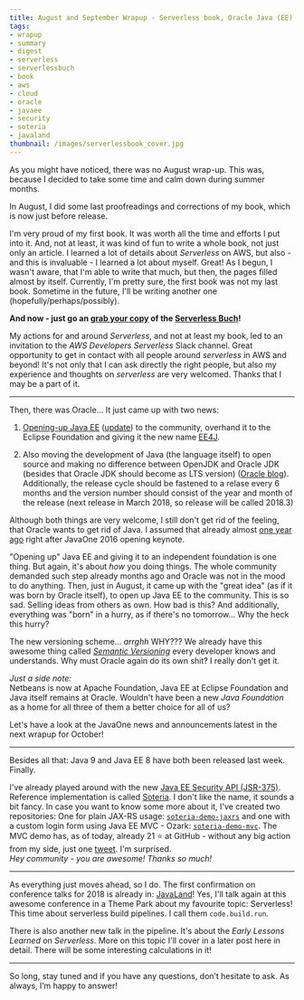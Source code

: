 ```yaml
---
title: August and September Wrapup - Serverless book, Oracle Java (EE), Security Soteria and new Talks
tags:
- wrapup
- summary
- digest
- serverless
- serverlessbuch
- book
- aws
- cloud
- oracle
- javaee
- security
- soteria
- javaland
thumbnail: /images/serverlessbook_cover.jpg
---
```


As you might have noticed, there was no August wrap-up.
This was, because I decided to take some time and calm down during summer months.

In August, I did some last proofreadings and corrections of my book, which is now just before release.

I'm very proud of my first book.
It was worth all the time and efforts I put into it.
And, not at least, it was kind of fun to write a whole book, not just only an article.
I learned a lot of details about _Serverless_ on AWS, but also - and this is invaluable - I learned a lot about myself.
Great!
As I begun, I wasn't aware, that I'm able to write that much, but then, the pages filled almost by itself.
Currently, I'm pretty sure, the first book was not my last book.
Sometime in the future, I'll be writing another one (hopefully/perhaps/possibly).

**And now - just go an [grab your copy](http://amzn.to/2eZS5UG) of the [Serverless Buch](http://serverlessbuch.de)!**

My actions for and around _Serverless_, and not at least my book, led to an invitation to the _AWS Developers Serverless_ Slack channel.
Great opportunity to get in contact with all people around _serverless_ in AWS and beyond!
It's not only that I can ask directly the right people, but also my experience and thoughts on _serverless_ are very welcomed.
Thanks that I may be a part of it.

---

Then, there was Oracle...
It just came up with two news:

1. [Opening-up Java EE](https://blogs.oracle.com/theaquarium/opening-up-java-ee) ([update](https://blogs.oracle.com/theaquarium/opening-up-ee-update)) to the community, overhand it to the Eclipse Foundation and giving it the new name [EE4J](https://twitter.com/dasniko/status/913650048227008512).

2. Also moving the development of Java (the language itself) to open source and making no difference between OpenJDK and Oracle JDK (besides that Oracle JDK should become as LTS version) ([Oracle blog](https://blogs.oracle.com/java-platform-group/faster-and-easier-use-and-redistribution-of-java-se)).
Additionally, the release cycle should be fastened to a relase every 6 months and the version number should consist of the year and month of the release (next release in March 2018, so release will be called 2018.3)

Although both things are very welcome, I still don't get rid of the feeling, that Oracle wants to get rid of Java.
I assumed that already almost [one year ago](/2016/09/javaone-keynote-comments.html) right after JavaOne 2016 opening keynote.

"Opening up" Java EE and giving it to an independent foundation is one thing.
But again, it's about _how_ you doing things.
The whole community demanded such step already months ago and Oracle was not in the mood to do anything.
Then, just in August, it came up with the "great idea" (as if it was born by Oracle itself), to open up Java EE to the community.
This is so sad.
Selling ideas from others as own. How bad is this?
And additionally, everything was "born" in a hurry, as if there's no tomorrow... Why the heck this hurry?

The new versioning scheme... _arrghh_ WHY???
We already have this awesome thing called [_Semantic Versioning_](http://semver.org) every developer knows and understands.
Why must Oracle again do its own shit?
I really don't get it.

_Just a side note:_  
Netbeans is now at Apache Foundation, Java EE at Eclipse Foundation and Java itself remains at Oracle.
Wouldn't have been a new _Java Foundation_ as a home for all three of them a better choice for all of us?

Let's have a look at the JavaOne news and announcements latest in the next wrapup for October!

---

Besides all that: Java 9 and Java EE 8 have both been released last week.
Finally.

I've already played around with the new [Java EE Security API (JSR-375)](https://github.com/javaee-security-spec).
Reference implementation is called [Soteria](https://github.com/javaee/security-soteria). I don't like the name, it sounds a bit fancy.
In case you want to know some more about it, I've created two repositories:
One for plain JAX-RS usage: [`soteria-demo-jaxrs`](https://github.com/dasniko/soteria-demo-jaxrs) and one with a custom login form using Java EE MVC - Ozark: [`soteria-demo-mvc`](https://github.com/dasniko/soteria-demo-mvc).
The MVC demo has, as of today, already 21 :star: at GitHub - without any big action from my side, just one [tweet](https://twitter.com/dasniko/status/905818774816907264). I'm surprised.  
_Hey community - you are awesome! Thanks so much!_

---

As everything just moves ahead, so I do.
The first confirmation on conference talks for 2018 is already in: [JavaLand](https://javaland.eu)!
Yes, I'll talk again at this awesome conference in a Theme Park about my favourite topic: Serverless!
This time about serverless build pipelines.
I call them `code.build.run`.

There is also another new talk in the pipeline. It's about the _Early Lessons Learned_ on _Serverless_.
More on this topic I'll cover in a later post here in detail.
There will be some interesting calculations in it!

---

So long, stay tuned and if you have any questions, don’t hesitate to ask. As always, I’m happy to answer!
